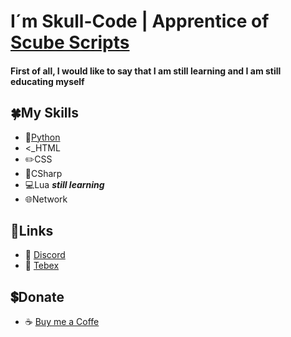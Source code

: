 # I´m Skull-Code | Apprentice of [Scube Scripts](https://github.com/ScubeScripts)

#### First of all, I would like to say that I am still learning and I am still educating myself

## 🍀My Skills

- 🐍[Python](https://github.com/Skull-Code/Skull-Code/tree/Python)
- <_HTML
- ✏️CSS
- 🔗CSharp
- 💻Lua  **_still learning_**
- 🌐Network

## 🔗Links

- 🎤 [Discord](https://discord.gg/GAmWAXexvV)
- 🛒 [Tebex](https://scube.tebex.io/)





## 💲Donate
- ☕ [Buy me a Coffe](https://www.buymeacoffee.com/skullcode)
